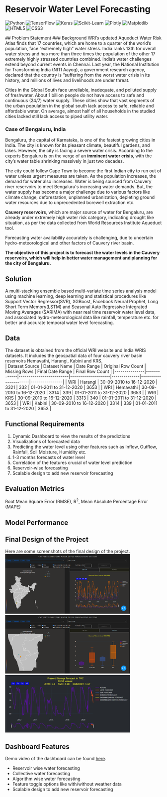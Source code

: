 # Reservoir Water Level Forecasting
<p align="left">
  <img src="https://img.shields.io/badge/Python-3776AB?style=for-the-badge&logo=python&logoColor=white" alt="Python">
  <img src="https://img.shields.io/badge/TensorFlow-FF6F00?style=for-the-badge&logo=tensorflow&logoColor=white" alt="TensorFlow">
  <img src="https://img.shields.io/badge/Keras-D00000?style=for-the-badge&logo=keras&logoColor=white" alt="Keras">
  <img src="https://img.shields.io/badge/Scikit--Learn-F7931E?style=for-the-badge&logo=scikit-learn&logoColor=white" alt="Scikit-Learn">
  <img src="https://img.shields.io/badge/Plotly-3F4F75?style=for-the-badge&logo=plotly&logoColor=white" alt="Plotly">
  <img src="https://img.shields.io/badge/Matplotlib-11557C?style=for-the-badge&logo=matplotlib&logoColor=white" alt="Matplotlib">
  <img src="https://img.shields.io/badge/HTML5-E34F26?style=for-the-badge&logo=html5&logoColor=white" alt="HTML5">
  <img src="https://img.shields.io/badge/CSS3-1572B6?style=for-the-badge&logo=css3&logoColor=white" alt="CSS3">
  

  
</p>
## Problem Statement
### Background
WRI’s updated Aqueduct Water Risk Atlas finds that 17 countries, which are home to a quarter of the world’s population, face “extremely high” water stress. India ranks 13th for overall water stress and has more than three times the population of the other 17 extremely highly stressed countries combined. India’s water challenges extend beyond current events in Chennai. Last year, the National Institution for Transforming India (NITI Aayog), a government research agency, declared that the country is “suffering from the worst water crisis in its history, and millions of lives and livelihoods are under threat.

Cities in the Global South face unreliable, inadequate, and polluted supply of freshwater. About 1 billion people do not have access to safe and continuous (24/7) water supply. These cities show that vast segments of the urban population in the global south lack access to safe, reliable and affordable water. On average, almost half of all households in the studied cities lacked still lack access to piped utility water. 

### Case of Bengaluru, India
Bengaluru, the capital of Karnataka, is one of the fastest growing cities in India. The city is known for its pleasant climate, beautiful gardens, and lakes. However, the city is facing a severe water crisis. According to the experts Bengaluru is on the verge of an **imminent water crisis**, with the city’s water table shrinking massively in just two decades. 

The city could follow Cape Town to become the first Indian city to run out of water unless urgent measures are taken. As the population increases, the demand for water also increases. Water is being sourced from Cauvery river reservoirs to meet Bengaluru's increasing water demands. But, the water supply has become a major challenge  due to various factors like climate change, deforestation, unplanned urbanization, depleting ground water resources due to unprecedented borewell extraction etc.

**Cauvery reservoirs**, which are major source of water for Bengaluru, are already under extremely high water risk  category, indicating drought like situation,  as per the data collected from World Resources Institute Aqueduct tool. 

Forecasting water availability accurately is challenging, due to uncertain hydro-meteorological  and other factors of Cauvery river basin.

**The objective of this project is to forecast the water levels in the Cauvery reservoirs, which will help in better water management and planning for the city of Bengaluru.**




## Solution
A multi-stacking ensemble based multi-variate time series analysis model using machine learning, deep learning and statistical procedures like Support Vector Regressor(SVR), XGBoost, Facebook Neural Prophet, Long Short Term Memory(LSTM) and Seasonal Auto Regressive Integrated Moving Averages (SARIMA) with near real time reservoir water level data, and associated hydro-meteorological data like rainfall, temperature etc. for better and accurate temporal water level forecasting.

## Data
The dataset is obtained from the official WRI website and India WRIS datasets. It includes the geospatial data of four cauvery river basin reservoirs Hemavathi, Harangi, Kabini and KRS.  
| Dataset Source | Dataset Name | Date Range               | Original Row Count | Missing Rows | Final Date Range      | Final Row Count |
|---------------|-------------|-------------------------|--------------------|--------------|----------------------|----------------|
| WRI           | Harangi     | 30-09-2010 to 16-12-2020 | 3321               | 332          | 01-01-2011 to 31-12-2020 | 3653           |
| WRI           | Hemavathi   | 30-09-2010 to 16-12-2020 | 3314               | 339          | 01-01-2011 to 31-12-2020 | 3653           |
| WRI           | KRS         | 30-09-2010 to 16-12-2020 | 3313               | 340          | 01-01-2011 to 31-12-2020 | 3653           |
| WRI           | Kabini      | 30-09-2010 to 16-12-2020 | 3314               | 339          | 01-01-2011 to 31-12-2020 | 3653           |


## Functional Requirements
1. Dynamic Dashboard to view the results of the predictions
2. Visualizations of forecasted data
3. Predicting the water level using other features such as Inflow, Outflow, Rainfall, Soil Moisture, Humidity etc.
4. 1-3 months forecasts of water level
5. Correlation of the features crucial of water level prediction
6. Reservoir-wise forecasting
7. Scalable design to add new reservoir forecasting 


## Evaluation Metrics
Root Mean Square Error (RMSE), R<sup>2</sup>, Mean Absolute Percentage Error (MAPE)

## Model Performance

## Final Design of the Project
Here are some screenshots of the final design of the project.
<img src="img/dash1.png" alt="Dashboard1" style="max-width: 80%; height: auto;">
<img src="img/dash2.png" alt="Dashboard2" style="max-width: 80%; height: auto;">
<img src="img/dash3.png" alt="Dashboard3" style="max-width: 80%; height: auto;">

## Dashboard Features
Demo video of the dashboard can be found [here](https://drive.google.com/file/d/1sTAAyVX3CmPLgNGGhuxafODhc-3nX2Ki/view?usp=sharing).
- Reservoir wise water forecasting
- Collective water forecasting
- Algorithm wise water forecasting
- Feature toggle options like with/without weather data
- Scalable design to add new reservoir forecasting




